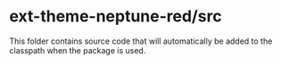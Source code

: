 # ext-theme-neptune-red/src

This folder contains source code that will automatically be added to the classpath when
the package is used.
